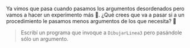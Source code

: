 Ya vimos que pasa cuando pasamos los argumentos desordenados pero vamos a hacer un experimento más :microscope:. ¿Qué crees que va a pasar si a un procedimiento le pasamos menos argumentos de los que necesita? :eyes:

> Escribí un programa que invoque a `DibujarLinea3` pero pasándole sólo un argumento. 